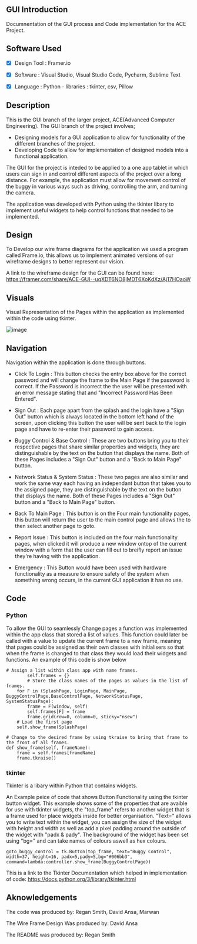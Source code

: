 ## GUI Introduction
Documnentation of the GUI process and Code implementation for the ACE Project.

## Software Used
-[x] Design Tool : Framer.io

-[x] Software : Visual Studio, Visual Studio Code, Pycharm, Sublime Text

-[x] Language : Python
              - libraries : tkinter, csv, Pillow
## Description
This is the GUI branch of the larger project, ACE(Advanced Computer Engineering). The GUI branch of the project involves; 
  - Designing models for a GUI application to allow for functionality of the different branches of the project.
  - Developing Code to allow for implementation of designed models into a functional application.

The GUI for the project is inteded to be applied to a one app tablet in which users can sign in and control different aspects of the project over a long distance. 
For example, the application must allow for movement control of the buggy in various ways such as driving, controlling the arm, and turning the camera.

The application was developed with Python using the tkinter libary to implement useful widgets to help control functions that needed to be implemented.
## Design
To Develop our wire frame diagrams for the application we used a program called  Frame.io, this allows us to implement animated versions of our wireframe designs to better represent our vision.

A link to the wireframe design for the GUI can be found here:
https://framer.com/share/ACE-GUI--uqXDT6NO8jMDT6XoKdXz/Aj17HOaoW

## Visuals

Visual Representation of the Pages within the application as implemented within the code using tkinter.

![image](https://user-images.githubusercontent.com/75033878/112982932-f80fd680-9154-11eb-804c-b6cc4160b63d.png)

## Navigation

Navigation within the application is done through buttons. 


- Click To Login : This button checks the entry box above for the correct password and will change the frame to the Main Page if the password is correct. If the Password is incorrect the the user will be presented with an error message stating that and "Incorrect Password Has Been Entered".

- Sign Out : Each page apart from the splash and the login have a "Sign Out" button which is always located in the bottom left hand of the screen, upon clicking this button the user will be sent back to the login page and have to re-enter their password to gain access.

- Buggy Control & Base Control : These are two buttons bring you to their respective pages that share similar properties and widgets, they are distinguishable by the text on the button that displays the name. Both of these Pages includes a "Sign Out" button and a "Back to Main Page" button.

- Network Status & System Status : These two pages are also similar and work the same way each having an independant button that takes you to the assigned page, they are distinguishable by the text on the button that displays the name. Both of these Pages includes a "Sign Out" button and a "Back to Main Page" button.

- Back To Main Page : This button is on the Four main functionality pages, this button will return the user to the main control page and allows the to then select another page to goto.

- Report Issue : This button is included on the four main functionality pages, when clicked it will produce a new window ontop of the current window with a form that the user can fill out to breifly report an issue they're having with the application.

- Emergency : This Button would have been used with hardware functionality as a measure to ensure safety of the system when something wrong occurs, in the current GUI application it has no use.

## Code
### Python
To allow the GUI to seamlessly Change pages a function was implemented within the app class that stored a list of values. This function could later be called with a value to update the current frame to a new frame, meaning that pages could be assigned as their own classes with initialisers so that when the frame is changed to that class they would load their widgets and functions. An example of this code is show below
    
    # Assign a list within class app with name frames.
            self.frames = {}
            # Store the class names of the pages as values in the list of frames.
        for F in (SplashPage, LoginPage, MainPage, BuggyControlPage,BaseControlPage, NetworkStatusPage, SystemStatusPage):
            frame = F(window, self)
            self.frames[F] = frame
            frame.grid(row=0, column=0, sticky="nsew")
        # Load the first page
        self.show_frame(SplashPage)

    # Change to the desired frame by using tkraise to bring that frame to the front of all frames.
    def show_frame(self, frameName):
        frame = self.frames[frameName]
        frame.tkraise()
### tkinter
Tkinter is a libary within Python that contains widgets. 

An Example peice of code that shows Button Functionality using the tkinter button widget. This example shows some of the properties that are avaible for use with tkinter widgets, the "top_frame" refers to another widget that is a frame used for place widgets inside for better organisation. "Text=" allows you to write text within the widget, you can assign the size of the widget with height and width as well as add a pixel padding around the outside of the widget with "padx & pady". The background of the widget has been set using "bg=" and can take names of colours aswell as hex colours.

    goto_buggy_control = tk.Button(top_frame, text="Buggy Control", width=37, height=16, padx=5,pady=5,bg="#006bb3",
    command=lambda:controller.show_frame(BuggyControlPage))
    

This is a link to the Tkinter Documentation which helped in implementation of code:
  https://docs.python.org/3/library/tkinter.html

## Aknowledgements
The code was produced by: Regan Smith, David Ansa, Marwan

The Wire Frame Design Was produced by: David Ansa

The README was produced by: Regan Smith
